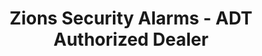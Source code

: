 ---
title: "Zions Security Alarms - ADT Authorized Dealer"
url: /imperial/zions-security-alarms-adt-authorized-dealer/
shop: Elektronik
---